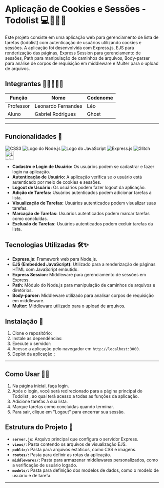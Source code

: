 # Aplicação de Cookies e Sessões - Todolist 💻🍪🔐✨

Este projeto consiste em uma aplicação web para gerenciamento de lista de tarefas (todolist) com autenticação de usuários utilizando cookies e sessões. A aplicação foi desenvolvida com Express.js, EJS para renderização das páginas, Express Session para gerenciamento de sessões, Path para manipulação de caminhos de arquivos, Body-parser para análise de corpos de requisição em middleware e Multer para o upload de arquivos.


## Integrantes 🙋🏻‍♂️🤝🏻

| Função | Nome | Codenome |
|--------|------|----------|
| Professor | Leonardo Fernandes | Léo |
| Aluno | Gabriel Rodrigues | Ghost |

-----------------------------------------

## Funcionalidades 🚀

![CSS3](https://img.shields.io/badge/css3-%231572B6.svg?style=for-the-badge&logo=css3&logoColor=white)
![Logo do Node.js](https://img.shields.io/badge/Node.js-2B8244?style=for-the-badge&logo=node.js&logoColor=white)
![Logo do JavaScript](https://img.shields.io/badge/JavaScript-323330?style=for-the-badge&logo=javascript&logoColor=F7DF1E)
![Express.js](https://img.shields.io/badge/express.js-%23404d59.svg?style=for-the-badge&logo=express&logoColor=%2361DAFB)
![Glitch](https://img.shields.io/badge/glitch-%233333FF.svg?style=for-the-badge&logo=glitch&logoColor=white)
<img src="https://www2.ifal.edu.br/acesso-a-sistemas/logo2.png/@@images/image.png" alt="Logo do Ifal" style="width:auto; height:28px;"/>


- **Cadastro e Login de Usuário:** Os usuários podem se cadastrar e fazer login na aplicação.
- **Autenticação de Usuário:** A aplicação verifica se o usuário está autenticado por meio de cookies e sessões.
- **Logout de Usuário:** Os usuários podem fazer logout da aplicação.
- **Adição de Tarefas:** Usuários autenticados podem adicionar tarefas à lista.
- **Visualização de Tarefas:** Usuários autenticados podem visualizar suas tarefas.
- **Marcação de Tarefas:** Usuários autenticados podem marcar tarefas como concluídas.
- **Exclusão de Tarefas:** Usuários autenticados podem excluir tarefas da lista.

## Tecnologias Utilizadas 🛠✨



- **Express.js:** Framework web para Node.js.
- **EJS (Embedded JavaScript):** Utilizado para a renderização de páginas HTML com JavaScript embutido.
- **Express Session:** Middleware para gerenciamento de sessões em Express.
- **Path:** Módulo do Node.js para manipulação de caminhos de arquivos e diretórios.
- **Body-parser:** Middleware utilizado para analisar corpos de requisição em middleware.
- **Multer:** Middleware utilizado para o upload de arquivos.

## Instalação 📂

1. Clone o repositório:
2. Instale as dependências:
3. Execute o servidor:
4. Acesse a aplicação pelo navegador em `http://localhost:3000`.
5. Deplot da aplicação ;

--------------------------------


## Como Usar 📌📝

1. Na página inicial, faça login.
2. Após o login, você será redirecionado para a página principal do Todolist , ao qual terá acesso a todas as funções da aplicação.
3. Adicione tarefas à sua lista.
4. Marque tarefas como concluídas quando terminar.
5. Para sair, clique em "Logout" para encerrar sua sessão.

## Estrutura do Projeto 💭

- **`server.js`:** Arquivo principal que configura o servidor Express.
- **`views/`:** Pasta contendo os arquivos de visualização EJS.
- **`public/`:** Pasta para arquivos estáticos, como CSS e imagens.
- **`routes/`:** Pasta para definir as rotas da aplicação.
- **`middlewares/`:** Pasta para armazenar middlewares personalizados, como a verificação de usuário logado.
- **`models/`:** Pasta para definição dos modelos de dados, como o modelo de usuário e de tarefa.

-----------------------------------------------------------------











